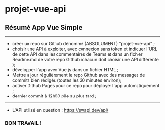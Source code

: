 # projet-vue-api

## Résumé App Vue Simple
------------------------
- créer un repo sur Github dénommé (ABSOLUMENT) "projet-vue-api" ;
- choisir une API à exploiter, avec connexion sans token et indiquer l'URL de cette API dans les commentaires de Teams et dans un fichier Readme.md de votre repo Github (chacun doit choisir une API différente );
- développer l'app avec Vue.js dans un fichier HTML ;
- Mettre à jour régulièrement le repo Github avec des messages de commits bien rédigés (toutes les 30 minutes environ);
- activer Github Pages pour ce repo pour déployer l'app automatiquement ;
- dernier commit à 12h00 pile au plus tard ;

------------------------
- L'API utilisé en question : https://swapi.dev/api/

### BON TRAVAIL !